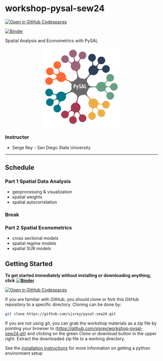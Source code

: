# workshop-pysal-sew24

[![Open in GitHub Codespaces](https://github.com/codespaces/badge.svg)](https://codespaces.new/sjsrey/pysal-sew24)

[![Binder](https://mybinder.org/badge_logo.svg)](https://mybinder.org/v2/gh/sjsrey/pysal-sew24/main?urlpath=lab)

Spatial Analysis and Econometrics with PySAL

<p align="center">
<img height=260 src='docs/figs/pysal_logo.png' >
</p>

### Instructor

* Serge Rey - San Diego State University

---

## Schedule

### Part 1 Spatial Data Analysis
* geoprocessing & visualization
* spatial weights
* spatial autocorrelation


### Break

### Part 2  Spatial Econometrics

* cross sectional models
* spatial regime models
* spatial SUR models

## Getting Started

__To get started immediately without installing or downloading anything, click [![Binder](https://mybinder.org/badge_logo.svg)](https://mybinder.org/v2/gh/sjsrey/pysal-sew24/main?urlpath=lab)__

[![Open in GitHub Codespaces](https://github.com/codespaces/badge.svg)](https://codespaces.new/sjsrey/pysal-sew24)


If you are familiar with GitHub, you should clone or fork this GitHub repository to a specific directory. Cloning can be done by:

```bash
git clone https://github.com/sjsrey/pysal-sew24.git
```

If you are not using git, you can grab the workshop materials as a zip file by pointing your browser to (<https://github.com/sjsrey/workshop-pysal-sew24.git>) and clicking on the green _Clone or download_ button in the upper right. Extract the downloaded zip file to a working directory.

See the [installation instructions](installation.md) for more information on getting a python environment setup

